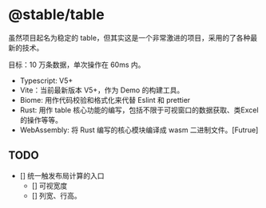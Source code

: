 # @stable/table

虽然项目起名为稳定的 table，但其实这是一个非常激进的项目，采用的了各种最新的技术。

目标：10 万条数据，单次操作在 60ms 内。

+ Typescript: V5+
+ Vite：当前最新版本 V5+，作为 Demo 的构建工具。
+ Biome: 用作代码校验和格式化来代替 Eslint 和 prettier
+ Rust: 用作 table 核心功能的编写，包括不限于可视窗口的数据获取、类Excel的操作等等。
+ WebAssembly: 将 Rust 编写的核心模块编译成 wasm 二进制文件。[Futrue]


## TODO

+ [] 统一触发布局计算的入口
  + [] 可视宽度
  + [] 列宽、行高。
 